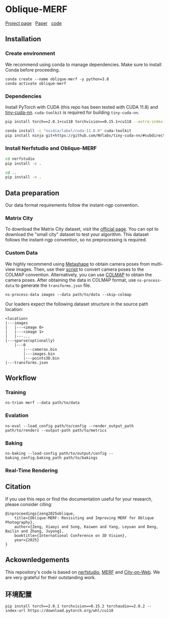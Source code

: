 # Oblique-MERF

[Project page](https://ustc3dv.github.io/Oblique-MERF/)&nbsp;  [Paper](https://arxiv.org/abs/2404.09531)&nbsp;   [code](https://github.com/USTC3DV/Oblique-MERF)

## Installation

### Create environment

We recommend using conda to manage dependencies. Make sure to install Conda before proceeding.

```shell
conda create --name oblique-merf -y python=3.8
conda activate oblique-merf
```

### Dependencies

Install PyTorch with CUDA (this repo has been tested with CUDA 11.8) and [tiny-cuda-nn](https://github.com/NVlabs/tiny-cuda-nn).
`cuda-toolkit` is required for building `tiny-cuda-nn`.

```bash
pip install torch==2.0.1+cu118 torchvision==0.15.1+cu118 --extra-index-url https://download.pytorch.org/whl/cu118

conda install -c "nvidia/label/cuda-11.8.0" cuda-toolkit
pip install ninja git+https://github.com/NVlabs/tiny-cuda-nn/#subdirectory=bindings/torch
```

### Install Nerfstudio and Oblique-MERF

```bash
cd nerfstudio
pip install -e .

cd ..
pip install -e .
```

## Data preparation

Our data format requirements follow the instant-ngp convention.

### Matrix City

To download the Matrix City dataset, visit the [official page](https://city-super.github.io/matrixcity/). You can opt to download the "small city"  dataset to test your algorithm. This dataset follows the instant-ngp convention, so no preprocessing is required.

### Custom Data

We highly recommend using [Metashape](https://www.agisoft.com/) to obtain camera poses from multi-view images. Then, use their [script](https://github.com/agisoft-llc/metashape-scripts/blob/master/src/export_for_gaussian_splatting.py) to convert camera poses to the COLMAP convention. Alternatively, you can use [COLMAP](https://github.com/colmap/colmap) to obtain the camera poses. After obtaining the data in COLMAP format, use `ns-process-data` to generate the `transforms.json` file.

```
ns-process-data images --data path/to/data --skip-colmap 
```

Our  loaders expect the following dataset structure in the source path location:

```
<location>
|---images
|   |---<image 0>
|   |---<image 1>
|   |---...
|---sparse(optionally)
    |---0
        |---cameras.bin
        |---images.bin
        |---points3D.bin
|---transforms.json
```

## Workflow

### Training

```
ns-trian merf --data path/to/data
```

### Evalation

```
ns-eval --load_config path/to/config --render_output_path path/to/renders --output-path path/to/metrics
```

### Baking 

```
ns-baking --load-config path/to/output/config --baking_config.baking_path path/to/bakings
```

### Real-Time Rendering 


## Citation

If you use this repo or find the documentation useful for your research, please consider citing:

```
@inproceedings{zeng2025oblique,
    title={Oblique-MERF: Revisiting and Improving MERF for Oblique Photography},
    author={Zeng, Xiaoyi and Song, Kaiwen and Yang, Leyuan and Deng, Bailin and Zhang, Juyong},
    booktitle={International Conference on 3D Vision},
    year={2025}
}

```

## Ackownledgements

This repository's code is based on [nerfstudio](https://github.com/nerfstudio-project/nerfstudio), [MERF](https://github.com/google-research/google-research/tree/master/merf) and [City-on-Web](https://github.com/USTC3DV/MERFStudio/tree/main). We are very grateful for their outstanding work.


## 环境配置

```
pip install torch==2.0.1 torchvision==0.15.2 torchaudio==2.0.2 --index-url https://download.pytorch.org/whl/cu118
```